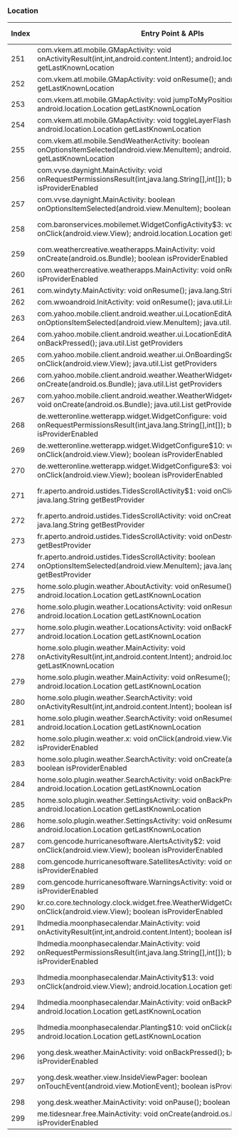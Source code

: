 ### Location
| Index | Entry Point & APIs | Screen shot | Resource id | Label |
| ------------- | ------------- | ------------- |-------------|-------------|
| 251 | com.vkem.atl.mobile.GMapActivity: void onActivityResult(int,int,android.content.Intent); android.location.Location getLastKnownLocation | ![](C:\Users\hfu\Documents\COSMOS\output\py\Play_win8\Weather\com.vkem.atl.mobile\com.vkem.atl.mobile.GMapActivity.png) |  | |
| 252 | com.vkem.atl.mobile.GMapActivity: void onResume(); android.location.Location getLastKnownLocation | ![](C:\Users\hfu\Documents\COSMOS\output\py\Play_win8\Weather\com.vkem.atl.mobile\com.vkem.atl.mobile.GMapActivity.png) |  | |
| 253 | com.vkem.atl.mobile.GMapActivity: void jumpToMyPosition(android.view.View); android.location.Location getLastKnownLocation | ![](C:\Users\hfu\Documents\COSMOS\output\py\Play_win8\Weather\com.vkem.atl.mobile\com.vkem.atl.mobile.GMapActivity.png) |  | |
| 254 | com.vkem.atl.mobile.GMapActivity: void toggleLayerFlash(android.view.View); android.location.Location getLastKnownLocation | ![](C:\Users\hfu\Documents\COSMOS\output\py\Play_win8\Weather\com.vkem.atl.mobile\com.vkem.atl.mobile.GMapActivity.png) |  | |
| 255 | com.vkem.atl.mobile.SendWeatherActivity: boolean onOptionsItemSelected(android.view.MenuItem); android.location.Location getLastKnownLocation | ![](C:\Users\hfu\Documents\COSMOS\output\py\Play_win8\Weather\com.vkem.atl.mobile\com.vkem.atl.mobile.SendWeatherActivity.png) |  | |
| 256 | com.vvse.daynight.MainActivity: void onRequestPermissionsResult(int,java.lang.String[],int[]); boolean isProviderEnabled | ![](C:\Users\hfu\Documents\COSMOS\output\py\Play_win8\Weather\com.vvse.daynight\com.vvse.daynight.MainActivity.png) |  | |
| 257 | com.vvse.daynight.MainActivity: boolean onOptionsItemSelected(android.view.MenuItem); boolean isProviderEnabled | ![](C:\Users\hfu\Documents\COSMOS\output\py\Play_win8\Weather\com.vvse.daynight\com.vvse.daynight.MainActivity.png) |  | |
| 258 | com.baronservices.mobilemet.WidgetConfigActivity$3: void onClick(android.view.View); android.location.Location getLastKnownLocation | ![](C:\Users\hfu\Documents\COSMOS\output\py\Play_win8\Weather\com.wtvg.abc13radar\com.baronservices.mobilemet.WidgetConfigActivity.png) | {'2131231084': <sensitive_component.SensitiveComponent.SensitiveView object at 0x090B6810>} | |
| 259 | com.weathercreative.weatherapps.MainActivity: void onCreate(android.os.Bundle); boolean isProviderEnabled | ![](C:\Users\hfu\Documents\COSMOS\output\py\Play_win8\Weather\com.weathercreative.weatherpuppy\com.weathercreative.weatherapps.MainActivity.png) |  | |
| 260 | com.weathercreative.weatherapps.MainActivity: void onResume(); boolean isProviderEnabled | ![](C:\Users\hfu\Documents\COSMOS\output\py\Play_win8\Weather\com.weathercreative.weatherpuppy\com.weathercreative.weatherapps.MainActivity.png) |  | |
| 261 | com.windyty.MainActivity: void onResume(); java.lang.String getBestProvider | ![](C:\Users\hfu\Documents\COSMOS\output\py\Play_win8\Weather\com.windyty.android\com.windyty.MainActivity.png) |  | |
| 262 | com.wwoandroid.InitActivity: void onResume(); java.util.List getProviders | ![](C:\Users\hfu\Documents\COSMOS\output\py\Play_win8\Weather\com.wwoandroid\com.wwoandroid.InitActivity.png) |  | |
| 263 | com.yahoo.mobile.client.android.weather.ui.LocationEditActivity: boolean onOptionsItemSelected(android.view.MenuItem); java.util.List getProviders | ![](C:\Users\hfu\Documents\COSMOS\output\py\Play_win8\Weather\com.yahoo.mobile.client.android.weather\com.yahoo.mobile.client.android.weather.ui.LocationEditActivity.png) |  | |
| 264 | com.yahoo.mobile.client.android.weather.ui.LocationEditActivity: void onBackPressed(); java.util.List getProviders | ![](C:\Users\hfu\Documents\COSMOS\output\py\Play_win8\Weather\com.yahoo.mobile.client.android.weather\com.yahoo.mobile.client.android.weather.ui.LocationEditActivity.png) |  | |
| 265 | com.yahoo.mobile.client.android.weather.ui.OnBoardingScreenActivity: void onClick(android.view.View); java.util.List getProviders | ![](C:\Users\hfu\Documents\COSMOS\output\py\Play_win8\Weather\com.yahoo.mobile.client.android.weather\com.yahoo.mobile.client.android.weather.ui.OnBoardingScreenActivity.png) |  | |
| 266 | com.yahoo.mobile.client.android.weather.WeatherWidget4x2Configure: void onCreate(android.os.Bundle); java.util.List getProviders | ![](C:\Users\hfu\Documents\COSMOS\output\py\Play_win8\Weather\com.yahoo.mobile.client.android.weather\com.yahoo.mobile.client.android.weather.WeatherWidget4x2Configure.png) |  | |
| 267 | com.yahoo.mobile.client.android.weather.WeatherWidget4x2ConfigureBigClock: void onCreate(android.os.Bundle); java.util.List getProviders | ![](C:\Users\hfu\Documents\COSMOS\output\py\Play_win8\Weather\com.yahoo.mobile.client.android.weather\com.yahoo.mobile.client.android.weather.WeatherWidget4x2ConfigureBigClock.png) |  | |
| 268 | de.wetteronline.wetterapp.widget.WidgetConfigure: void onRequestPermissionsResult(int,java.lang.String[],int[]); boolean isProviderEnabled | ![](C:\Users\hfu\Documents\COSMOS\output\py\Play_win8\Weather\de.wetteronline.wetterapp\de.wetteronline.wetterapp.widget.WidgetConfigure.png) |  | |
| 269 | de.wetteronline.wetterapp.widget.WidgetConfigure$10: void onClick(android.view.View); boolean isProviderEnabled | ![](C:\Users\hfu\Documents\COSMOS\output\py\Play_win8\Weather\de.wetteronline.wetterapp\de.wetteronline.wetterapp.widget.WidgetConfigure.png) |  | |
| 270 | de.wetteronline.wetterapp.widget.WidgetConfigure$3: void onClick(android.view.View); boolean isProviderEnabled | ![](C:\Users\hfu\Documents\COSMOS\output\py\Play_win8\Weather\de.wetteronline.wetterapp\de.wetteronline.wetterapp.widget.WidgetConfigure.png) |  | |
| 271 | fr.aperto.android.ustides.TidesScrollActivity$1: void onClick(android.view.View); java.lang.String getBestProvider | ![](C:\Users\hfu\Documents\COSMOS\output\py\Play_win8\Weather\fr.aperto.android.ustides\fr.aperto.android.ustides.TidesScrollActivity.png) | {'2131361796': <sensitive_component.SensitiveComponent.SensitiveView object at 0x0907F750>} | |
| 272 | fr.aperto.android.ustides.TidesScrollActivity: void onCreate(android.os.Bundle); java.lang.String getBestProvider | ![](C:\Users\hfu\Documents\COSMOS\output\py\Play_win8\Weather\fr.aperto.android.ustides\fr.aperto.android.ustides.TidesScrollActivity.png) |  | |
| 273 | fr.aperto.android.ustides.TidesScrollActivity: void onDestroy(); java.lang.String getBestProvider | ![](C:\Users\hfu\Documents\COSMOS\output\py\Play_win8\Weather\fr.aperto.android.ustides\fr.aperto.android.ustides.TidesScrollActivity.png) |  | |
| 274 | fr.aperto.android.ustides.TidesScrollActivity: boolean onOptionsItemSelected(android.view.MenuItem); java.lang.String getBestProvider | ![](C:\Users\hfu\Documents\COSMOS\output\py\Play_win8\Weather\fr.aperto.android.ustides\fr.aperto.android.ustides.TidesScrollActivity.png) |  | |
| 275 | home.solo.plugin.weather.AboutActivity: void onResume(); android.location.Location getLastKnownLocation | ![](C:\Users\hfu\Documents\COSMOS\output\py\Play_win8\Weather\home.solo.plugin.weather\home.solo.plugin.weather.AboutActivity.png) |  | |
| 276 | home.solo.plugin.weather.LocationsActivity: void onResume(); android.location.Location getLastKnownLocation | ![](C:\Users\hfu\Documents\COSMOS\output\py\Play_win8\Weather\home.solo.plugin.weather\home.solo.plugin.weather.LocationsActivity.png) |  | |
| 277 | home.solo.plugin.weather.LocationsActivity: void onBackPressed(); android.location.Location getLastKnownLocation | ![](C:\Users\hfu\Documents\COSMOS\output\py\Play_win8\Weather\home.solo.plugin.weather\home.solo.plugin.weather.LocationsActivity.png) |  | |
| 278 | home.solo.plugin.weather.MainActivity: void onActivityResult(int,int,android.content.Intent); android.location.Location getLastKnownLocation | ![](C:\Users\hfu\Documents\COSMOS\output\py\Play_win8\Weather\home.solo.plugin.weather\home.solo.plugin.weather.MainActivity.png) |  | |
| 279 | home.solo.plugin.weather.MainActivity: void onResume(); android.location.Location getLastKnownLocation | ![](C:\Users\hfu\Documents\COSMOS\output\py\Play_win8\Weather\home.solo.plugin.weather\home.solo.plugin.weather.MainActivity.png) |  | |
| 280 | home.solo.plugin.weather.SearchActivity: void onActivityResult(int,int,android.content.Intent); boolean isProviderEnabled | ![](C:\Users\hfu\Documents\COSMOS\output\py\Play_win8\Weather\home.solo.plugin.weather\home.solo.plugin.weather.SearchActivity.png) |  | |
| 281 | home.solo.plugin.weather.SearchActivity: void onResume(); android.location.Location getLastKnownLocation | ![](C:\Users\hfu\Documents\COSMOS\output\py\Play_win8\Weather\home.solo.plugin.weather\home.solo.plugin.weather.SearchActivity.png) |  | |
| 282 | home.solo.plugin.weather.x: void onClick(android.view.View); boolean isProviderEnabled | ![](C:\Users\hfu\Documents\COSMOS\output\py\Play_win8\Weather\home.solo.plugin.weather\home.solo.plugin.weather.SearchActivity.png) |  | |
| 283 | home.solo.plugin.weather.SearchActivity: void onCreate(android.os.Bundle); boolean isProviderEnabled | ![](C:\Users\hfu\Documents\COSMOS\output\py\Play_win8\Weather\home.solo.plugin.weather\home.solo.plugin.weather.SearchActivity.png) |  | |
| 284 | home.solo.plugin.weather.SearchActivity: void onBackPressed(); android.location.Location getLastKnownLocation | ![](C:\Users\hfu\Documents\COSMOS\output\py\Play_win8\Weather\home.solo.plugin.weather\home.solo.plugin.weather.SearchActivity.png) |  | |
| 285 | home.solo.plugin.weather.SettingsActivity: void onBackPressed(); android.location.Location getLastKnownLocation | ![](C:\Users\hfu\Documents\COSMOS\output\py\Play_win8\Weather\home.solo.plugin.weather\home.solo.plugin.weather.SettingsActivity.png) |  | |
| 286 | home.solo.plugin.weather.SettingsActivity: void onResume(); android.location.Location getLastKnownLocation | ![](C:\Users\hfu\Documents\COSMOS\output\py\Play_win8\Weather\home.solo.plugin.weather\home.solo.plugin.weather.SettingsActivity.png) |  | |
| 287 | com.gencode.hurricanesoftware.AlertsActivity$2: void onClick(android.view.View); boolean isProviderEnabled | ![](C:\Users\hfu\Documents\COSMOS\output\py\Play_win8\Weather\Hurricane.Software\com.gencode.hurricanesoftware.AlertsActivity.png) |  | |
| 288 | com.gencode.hurricanesoftware.SatellitesActivity: void onResume(); boolean isProviderEnabled | ![](C:\Users\hfu\Documents\COSMOS\output\py\Play_win8\Weather\Hurricane.Software\com.gencode.hurricanesoftware.SatellitesActivity.png) |  | |
| 289 | com.gencode.hurricanesoftware.WarningsActivity: void onResume(); boolean isProviderEnabled | ![](C:\Users\hfu\Documents\COSMOS\output\py\Play_win8\Weather\Hurricane.Software\com.gencode.hurricanesoftware.WarningsActivity.png) |  | |
| 290 | kr.co.core.technology.clock.widget.free.WeatherWidgetConfigure$7: void onClick(android.view.View); boolean isProviderEnabled | ![](C:\Users\hfu\Documents\COSMOS\output\py\Play_win8\Weather\kr.co.core.technology.clock.widget.free\kr.co.core.technology.clock.widget.free.WeatherWidgetConfigure.png) |  | |
| 291 | lhdmedia.moonphasecalendar.MainActivity: void onActivityResult(int,int,android.content.Intent); boolean isProviderEnabled | ![](C:\Users\hfu\Documents\COSMOS\output\py\Play_win8\Weather\lhdmedia.moonphasecalendar\lhdmedia.moonphasecalendar.MainActivity.png) |  | |
| 292 | lhdmedia.moonphasecalendar.MainActivity: void onRequestPermissionsResult(int,java.lang.String[],int[]); boolean isProviderEnabled | ![](C:\Users\hfu\Documents\COSMOS\output\py\Play_win8\Weather\lhdmedia.moonphasecalendar\lhdmedia.moonphasecalendar.MainActivity.png) |  | |
| 293 | lhdmedia.moonphasecalendar.MainActivity$13: void onClick(android.view.View); android.location.Location getLastKnownLocation | ![](C:\Users\hfu\Documents\COSMOS\output\py\Play_win8\Weather\lhdmedia.moonphasecalendar\lhdmedia.moonphasecalendar.MainActivity.png) | {'2131427547': <sensitive_component.SensitiveComponent.SensitiveView object at 0x091EE2F0>} | |
| 294 | lhdmedia.moonphasecalendar.MainActivity: void onBackPressed(); android.location.Location getLastKnownLocation | ![](C:\Users\hfu\Documents\COSMOS\output\py\Play_win8\Weather\lhdmedia.moonphasecalendar\lhdmedia.moonphasecalendar.MainActivity.png) |  | |
| 295 | lhdmedia.moonphasecalendar.Planting$10: void onClick(android.view.View); android.location.Location getLastKnownLocation | ![](C:\Users\hfu\Documents\COSMOS\output\py\Play_win8\Weather\lhdmedia.moonphasecalendar\lhdmedia.moonphasecalendar.Planting.png) | {'2131427547': <sensitive_component.SensitiveComponent.SensitiveView object at 0x0913D210>} | |
| 296 | yong.desk.weather.MainActivity: void onBackPressed(); boolean isProviderEnabled | ![](C:\Users\hfu\Documents\COSMOS\output\py\Play_win8\Weather\local.weather.forecast.pro\yong.desk.weather.MainActivity.png) |  | |
| 297 | yong.desk.weather.view.InsideViewPager: boolean onTouchEvent(android.view.MotionEvent); boolean isProviderEnabled | ![](C:\Users\hfu\Documents\COSMOS\output\py\Play_win8\Weather\local.weather.forecast.pro\yong.desk.weather.MainActivity.png) | {'2131558595': <sensitive_component.SensitiveComponent.SensitiveView object at 0x091C8F10>} | |
| 298 | yong.desk.weather.MainActivity: void onPause(); boolean isProviderEnabled | ![](C:\Users\hfu\Documents\COSMOS\output\py\Play_win8\Weather\local.weather.forecast.pro\yong.desk.weather.MainActivity.png) |  | |
| 299 | me.tidesnear.free.MainActivity: void onCreate(android.os.Bundle); boolean isProviderEnabled | ![](C:\Users\hfu\Documents\COSMOS\output\py\Play_win8\Weather\me.tidesnear.free\me.tidesnear.free.MainActivity.png) |  | |
